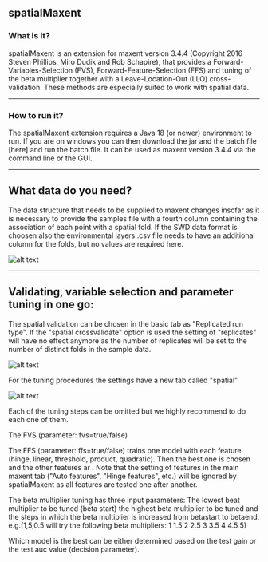 ## spatialMaxent

### What is it?
spatialMaxent is an extension for maxent version 3.4.4 (Copyright 2016 Steven Phillips, Miro Dudik and Rob Schapire), that provides a Forward-Variables-Selection (FVS), Forward-Feature-Selection (FFS) and tuning of the beta multiplier together with a Leave-Location-Out (LLO) cross-validation. These methods are especially suited to work with spatial data.
___

### How to run it?

The spatialMaxent extension requires a Java 18 (or newer) environment to run. If you are on windows you can then download the jar and the batch file [here] and run the batch file. It can be used as maxent version 3.4.4 via the command line or the GUI. 

___

## What data do you need?

The data structure that needs to be supplied to maxent changes insofar as it is necessary to provide the samples file with a fourth column containing the association of each point with a spatial fold. If the SWD data format is choosen also the environmental layers .csv file needs to have an additional column for the folds, but no values are required here. 

![alt text](https://github.com/Baldl/spatialMaxent/blob/main/images/settings3.png)

___

## Validating, variable selection and parameter tuning in one go:
The spatial validation can be chosen in the basic tab as "Replicated run type". If the "spatial crossvalidate" option is used the setting of "replicates" will have no effect anymore as the number of replicates will be set to the number of distinct folds in the sample data. 

![alt text](https://github.com/Baldl/spatialMaxent/blob/main/images/settings1.png)

For the tuning procedures the settings have a new tab called "spatial" 


![alt text](https://github.com/Baldl/spatialMaxent/blob/main/images/settings2.png)

Each of the tuning steps can be omitted but we highly recommend to do each one of them.

The FVS (parameter: fvs=true/false) 

The FFS (parameter: ffs=true/false) trains one model with each feature (hinge, linear, threshold, product, quadratic). Then the best one is chosen and the other features ar . Note that the setting of features in the main maxent tab ("Auto features", "Hinge features", etc.) will be ignored by spatialMaxent as all features are tested one after another.


The beta multiplier tuning has three input parameters: The lowest beat multiplier to be tuned (beta start) the highest beta multiplier to be tuned and the steps in which the beta multiplier is increased from betastart to betaend. e.g.(1,5,0.5 will try the following beta multipliers: 1 1.5 2 2.5 3 3.5 4 4.5 5)

Which model is the best can be either determined based on the test gain or the test auc value (decision parameter).
